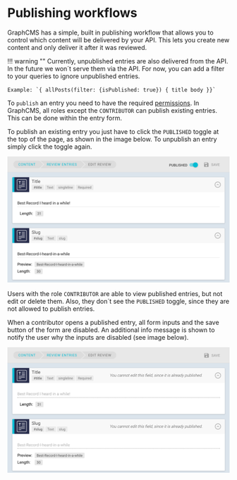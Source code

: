 # Publishing workflows

GraphCMS has a simple, built in publishing workflow that allows you to control which content will be delivered by your API. This lets you create new content and only deliver it after it was reviewed.

!!! warning ""
    Currently, unpublished entries are also delivered from the API. In the future we won´t serve them via the API. For now, you can add a filter to your queries to ignore unpublished entries.

    Example: `{ allPosts(filter: {isPublished: true}) { title body }}`

To `publish` an entry you need to have the required [permissions](/Adding_members_to_team). In GraphCMS, all roles except the `CONTRIBUTOR` can publish existing entries. This can be done within the entry form.

To publish an existing entry you just have to click the `PUBLISHED` toggle at the top of the page, as shown in the image below. To unpublish an entry simply click the toggle again.

![Screenshot](../img/guides/publish_entry.png)

Users with the role `CONTRIBUTOR` are able to view published entries, but not edit or delete them. Also, they don´t see the `PUBLISHED` toggle, since they are not allowed to publish entries.

When a contributor opens a published entry, all form inputs and the save button of the form are disabled. An additional info message is shown to notify the user why the inputs are disabled (see image below).

![Screenshot](../img/guides/disabled_published_entry.png)
